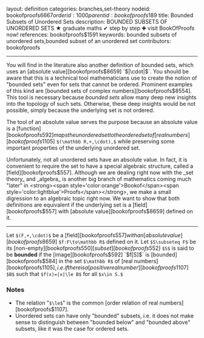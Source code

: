 layout: definition
categories: branches,set-theory
nodeid: bookofproofs$6667
orderid: 1000
parentid: bookofproofs$189
title: Bounded Subsets of Unordered Sets
description: BOUNDED SUBSETS OF UNORDERED SETS ★ graduate maths ✔ step by step ✚ visit BookOfProofs now!
references: bookofproofs$1591
keywords: bounded subsets of unordered sets,bounded subset of an unordered set
contributors: bookofproofs

---
You will find in the literature also another definition of bounded sets, which uses an [absolute value][bookofproofs$8659] `$|\cdot|$`. You should be aware that this is a technical tool mathematicians use to create the notion of "bounded sets" even for sets that cannot be ordered. Prominent examples of this kind are [bounded sets of complex numbers][bookofproofs$8554]. This tool is necessary because _bounded sets_  allow many deep new insights into the topology of such sets. Otherwise, these deep insights would be not possible, simply because the underlying set is not ordered.

The tool of an absolute value serves the purpose because an absolute value is a [function][bookofproofs$592] maps the unordered set to the ordered set of [real numbers][bookofproofs$1105] `$(\mathbb R,+,\cdot),$` while preserving some important properties of the underlying unordered set.

Unfortunately, not all unordered sets have an absolute value. In fact, it is convenient to require the set to have a special algebraic structure, called a [field][bookofproofs$557]. Although we are dealing right now with the _set theory_ and _algebra_ is another big branch of mathematics coming much "later" in <strong><span style='color:orange'>Bookof</span><span style='color:lightblue'>Proofs</span></strong>, we make a small digression to an algebraic topic right now. We want to show that both definitions are equivalent if the underlying set is a [field][bookofproofs$557] with [absolute value][bookofproofs$8659] defined on it.

---

Let `$(F,+,\cdot)$` be a [field][bookofproofs$557] with an [absolute value][bookofproofs$8659] `$f:F\to\mathbb R$` defined on it. Let `$S\subseteq F$` be its [non-empty][bookofproofs$550] [subset][bookofproofs$552] `$S$` is said to be **bounded** if the [image][bookofproofs$592] `$f[S]$` is [bounded][bookofproofs$584] in the set `$\mathbb R$` of [real numbers][bookofproofs$1105], i.e. if there is a [positive real number][bookofproofs$1107] `$B$` such that `$f(x)=|x|\le B$` for all `$x\in S.$`

### Notes

* The relation "`$\le$`" is the common [order relation of real numbers][bookofproofs$1107]. 
* Unordered sets can have only "bounded" subsets, i.e. it does not make sense to distinguish between "bounded below" and "bounded above" subsets, like it was the case for ordered sets.
